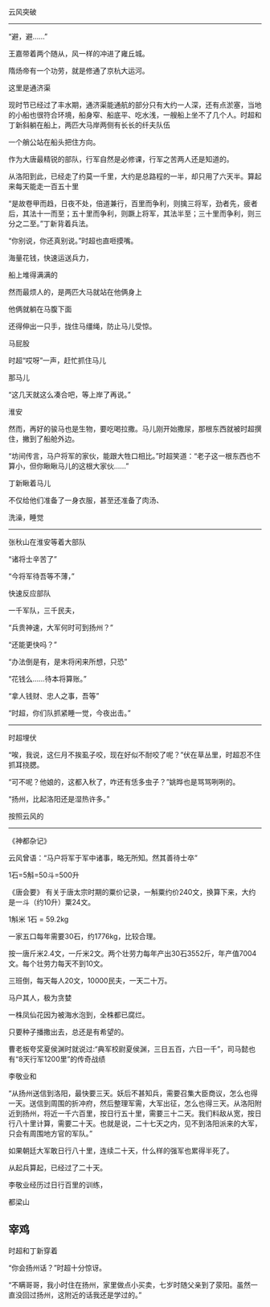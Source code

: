 

云风突破

---

“避，避……”

王嘉带着两个随从，风一样的冲进了雍丘城。



隋炀帝有一个功劳，就是修通了京杭大运河。



这里是通济渠

现时节已经过了丰水期，通济渠能通航的部分只有大约一人深，还有点淤塞，当地的小船也很符合环境，船身窄、船底平、吃水浅，一艘船上坐不了几个人。时超和丁新斜躺在船上，两匹大马岸两侧有长长的纤夫队伍

一个艄公站在船头把住方向。

作为大唐最精锐的部队，行军自然是必修课，行军之苦两人还是知道的。


从洛阳到此，已经走了约莫一千里，大约是总路程的一半，却只用了六天半。算起来每天能走一百五十里

“是故卷甲而趋，日夜不处，倍道兼行，百里而争利，则擒三将军，劲者先，疲者后，其法十一而至；五十里而争利，则蹶上将军，其法半至；三十里而争利，则三分之二至。”丁新背着兵法。

“你别说，你还真别说。”时超也直咂摸嘴。

海量花钱，快速运送兵力，

船上堆得满满的

然而最烦人的，是两匹大马就站在他俩身上

他俩就躺在马腹下面

还得伸出一只手，拢住马缰绳，防止马儿受惊。

马屁股

时超“哎呀”一声，赶忙抓住马儿

那马儿

“这几天就这么凑合吧，等上岸了再说。”

淮安

然而，再好的骏马也是生物，要吃喝拉撒。马儿刚开始撒尿，那根东西就被时超撰住，撇到了船舱外边。

“坊间传言，马户将军的家伙，能跟大牲口相比。”时超笑道：“老子这一根东西也不算小，但你瞅瞅马儿的这根大家伙……”

丁新瞅着马儿





不仅给他们准备了一身衣服，甚至还准备了肉汤、

洗澡，睡觉

---

张秋山在淮安等着大部队

“诸将士辛苦了”

“今将军待吾等不薄，”

快速反应部队

一千军队，三千民夫，


“兵贵神速，大军何时可到扬州？”

“还能更快吗？”

“办法倒是有，是末将闲来所想，只恐”

“花钱么……待本将算账。”

“拿人钱财、忠人之事，吾等”

“时超，你们队抓紧睡一觉，今夜出击。”

---

时超埋伏

“唉，我说，这仨月不挨虱子咬，现在好似不耐咬了呢？”伏在草丛里，时超忍不住抓耳挠腮。

“可不呢？他娘的，这都入秋了，咋还有恁多虫子？”姚晔也是骂骂咧咧的。

“扬州，比起洛阳还是湿热许多。”

按照云风的

---

《神都杂记》

云风曾语：“马户将军于军中诸事，略无所知。然其善待士卒”

1石=5斛=50斗=500升


《唐会要》
有关于唐太宗时期的粟价记录，一斛粟约价240文，换算下来，大约是一斗（约10升）粟24文。

1斛米
1石 = 59.2kg

一家五口每年需要30石，约1776kg，比较合理。

按一唐斤米2.4文，一斤米2文。两个壮劳力每年产出30石3552斤，年产值7004文。每个壮劳力每天不到10文。

三班倒，每天每人20文，10000民夫，一天二十万。


马户其人，极为贪婪

一株凤仙花因为被海水泡到，全株都已腐烂。

只要种子播撒出去，总还是有希望的。

曹老板夸奖夏侯渊时就说过:“典军校尉夏侯渊，三日五百，六日一千”，司马懿也有“8天行军1200里”的传奇战绩

李敬业和

“从扬州送信到洛阳，最快要三天。妖后不甚知兵，需要召集大臣商议，怎么也得一天。送信到周围的折冲府，然后整理军需，大军出征，怎么也得三天。从洛阳附近到扬州，将近一千六百里，按日行五十里，需要三十二天。我们料敌从宽，按日行八十里计算，需要二十天。也就是说，二十七天之内，见不到洛阳派来的大军，只会有周围地方官的军队。”

如果朝廷大军敢日行八十里，连续二十天，什么样的强军也累得半死了。

从起兵算起，已经过了二十天。

李敬业经历过日行百里的训练，

都梁山

## 宰鸡

时超和丁新穿着

“你会扬州话？”时超十分惊讶。

“不瞒哥哥，我小时住在扬州，家里做点小买卖，七岁时随父亲到了荥阳。虽然一直没回过扬州，这附近的话我还是学过的。”

